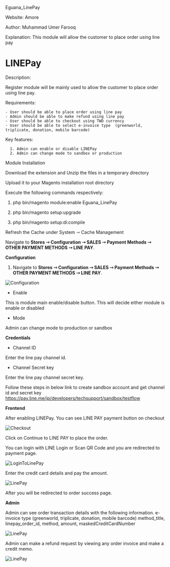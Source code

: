 Eguana_LinePay

Website: Amore

Author: Muhammad Umer Farooq

Explanation: This module will allow the customer to place order using line pay

# LINEPay

Description:

Register module will be mainly used to allow the customer to place order using line pay.

Requirements:

    - User should be able to place order using line pay
    - Admin should be able to make refund using line pay
    - User should be able to checkout using TWD currency
    - User should be able to select e-invoice type  (greenworld, triplicate, donation, mobile barcode) 

Key features:

      1. Admin can enable or disable LINEPay
      2. Admin can change mode to sandbox or production
       
Module Installation

Download the extension and Unzip the files in a temporary directory

Upload it to your Magento installation root directory

Execute the following commands respectively:

1.  php bin/magento module:enable Eguana_LinePay

2.  php bin/magento setup:upgrade

3.  php bin/magento setup:di:compile

Refresh the Cache under System ⇾ Cache Management

Navigate to **Stores ⇾ Configuration ⇾ SALES ⇾ Payment Methods ⇾ OTHER PAYMENT METHODS ⇾ LINE PAY**.

**Configuration**

1. Navigate to **Stores ⇾ Configuration ⇾ SALES ⇾ Payment Methods ⇾ OTHER PAYMENT METHODS ⇾ LINE PAY**.

 ![Configuration](https://i.ibb.co/t2k5cb1/1.png)
 
* Enable 

This is module main enable/disable button. This will decide either module is enable or disabled

* Mode 

Admin can change mode to production or sandbox

**Credentials**

* Channel ID

Enter the line pay channel id.

* Channel Secret key

Enter the line pay channel secret key.

Follow these steps in below link to create sandbox account and get channel id and secret key
https://pay.line.me/jp/developers/techsupport/sandbox/testflow

**Frontend**

After enabling LINEPay.
You can see LINE PAY payment button on checkout

 ![Checkout](https://i.ibb.co/4tbk2TV/2.png)

Click on Continue to LINE PAY to place the order.

You can login with LINE Login or Scan QR Code and you are redirected to payment page.

 ![LoginToLinePay](https://i.ibb.co/GM7nmxV/Screenshot-from-2020-11-19-17-32-59.png)

Enter the credit card details and pay the amount.

 ![LinePay](https://i.ibb.co/NF23Ytw/Screenshot-from-2020-11-19-17-33-16.png)

After you will be redirected to order success page.

**Admin**

Admin can see order transaction details with the following information.
e-invoice type  (greenworld, triplicate, donation, mobile barcode) 
method_title, linepay_order_id, method,	amount, maskedCreditCardNumber

 ![LinePay](https://i.ibb.co/ZBBjC9M/3.png)

Admin can make a refund request by viewing any order invoice and make a credit memo.

 ![LinePay](https://i.ibb.co/C80C09q/4.png)
